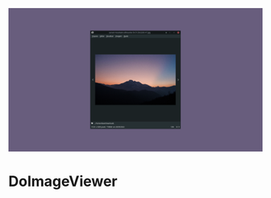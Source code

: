 ![enter image description here](https://github.com/deyvidandrades/DoImageViewer/blob/main/src/res/DoImageViewer.png)

# DoImageViewer
